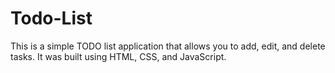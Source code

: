 # Todo-List

This is a simple TODO list application that allows you to add, edit, and delete tasks. It was built using HTML, CSS, and JavaScript.
